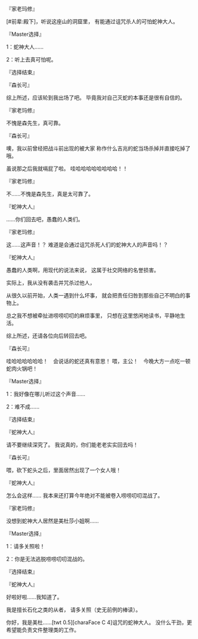『家老玛修』

[#前辈:殿下]，听说这座山的洞窟里，
有能通过诅咒杀人的可怕蛇神大人。

『Master选择』

1：蛇神大人……

2：听上去真可怕呢。

『选择结束』

『森长可』

综上所述，应该轮到我出场了吧。
毕竟我对自己灭蛇的本事还是很有自信的。

『家老玛修』

不愧是森先生，真可靠。

『森长可』

噢，我以前曾经把战斗前出现的被大家
称作什么吉兆的蛇当场杀掉并直接吃掉了哦。

虽说那之后我就嗝屁了啦。
哇哈哈哈哈哈哈哈哈！！

『家老玛修』

不……不愧是森先生，真是太可靠了。

『蛇神大人』

……你们回去吧，愚蠢的人类们。

『家老玛修』

这……这声音！？
难道是会通过诅咒杀死人们的蛇神大人的声音吗！？

『蛇神大人』

愚蠢的人类啊，用现代的说法来说，
这属于社交网络的名誉损害。

实际上，我从没有袭击并咒杀过他人，

从很久以前开始，人类一遇到什么坏事，
就会把责任归咎到那些自己不明白的事物上。

总之我不想被牵扯进唠唠叨叨的麻烦事里，
只想在这里悠闲地读书，平静地生活。

综上所述，还请各位向后转回去吧。

『森长可』

哇哈哈哈哈哈哈！　会说话的蛇还真有意思！
喂，主公！　今晚大方一点吃一顿蛇肉火锅吧！

『Master选择』

1：我好像在哪儿听过这个声音……

2：难不成……

『选择结束』

『蛇神大人』

请不要继续深究了。
我说真的，你们能老老实实回去吗！

『森长可』

喂，砍下蛇头之后，里面居然出现了一个女人哦！

『蛇神大人』

怎么会这样……
我本来还打算今年绝对不能被卷入唠唠叨叨混战了。

『家老玛修』

没想到蛇神大人居然是美杜莎小姐啊……

『Master选择』

1：请多关照啦！

2：你是无法逃脱唠唠叨叨混战的。

『选择结束』

『蛇神大人』

好啦好啦……我知道了。

我是擅长石化之类的从者，
请多关照（史无前例的棒读）。

你好，我是美杜……[twt 0.5][charaFace C 4]诅咒的蛇神大人。
没什么干劲，更希望能负责文件整理类的工作。

